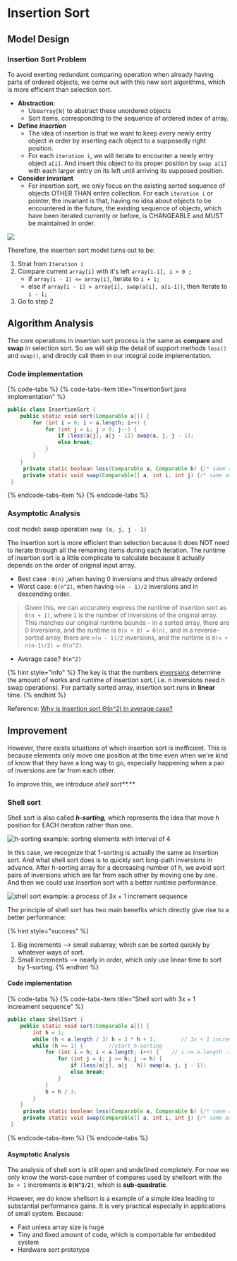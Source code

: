 # Insertion Sort

## Model Design

### Insertion Sort Problem

To avoid exerting redundant comparing operation when already having parts of ordered objects, we come out with this new sort algorithms, which is more efficient than selection sort.

* **Abstraction**: 
  * Use`array[N]` to abstract these unordered objects 
  * Sort items, corresponding to the sequence of ordered index of array.
* **Define** _**insertion**_
  * The idea of insertion is that we want to keep every newly entry object in order by inserting each object to a supposedly right position.
  * For each `iteration i`, we will iterate to encounter a newly entry object `a[i]`. And insert this object to its proper position by `swap a[i]` with each larger entry on its left until arriving its supposed position.
* **Consider invariant**
  * For insertion sort, we only focus on the existing sorted sequence of objects OTHER THAN entire   collection. For each `iteration i` or pointer, the invariant is that, having no idea about  objects to be encountered in the future,  the existing sequence of objects, which have been iterated currently or before, is CHANGEABLE and MUST be maintained in order. 

![](../.gitbook/assets/image%20%2811%29.png)

Therefore, the insertion sort model turns out to be:

1. Strat from `Iteration i`
2. Compare current `array[i]` with it's left `array[i-1], i > 0 ;`
   * if `array[i - 1] <= array[i]`, iterate to `i + 1;`
   * else if `array[i - 1] > array[i], swap(a[i], a[i-1])`, then iterate to `i - 1;`
3. Go to step 2

## Algorithm Analysis

The core operations in insertion sort process is the same as  **compare** and **swap** in selection sort. So we will skip the detail of support methods `less()` and `swap()`, and directly call them in our integral code implementation.

### Code implementation

{% code-tabs %}
{% code-tabs-item title="InsertionSort java implementation" %}
```java
public class InsertionSort {
    public static void sort(Comparable a[]) {
        for (int i = 0; i < a.length; i++) {
            for (int j = i; j > 0; j--) {
                if (less(a[j], a[j - 1]) swap(a, j, j - 1);
                else break;
            }
        }
    }       
     private static boolean less(Comparable a, Comparable b) {/* saem as selection sort */}
     private static void swap(Comparable[] a, int i, int j) {/* same as selection sort */}
 }
```
{% endcode-tabs-item %}
{% endcode-tabs %}

### Asymptotic Analysis

cost model: swap operation `swap (a, j, j - 1)`

The insertion sort is more efficient than selection because it does NOT need to iterate through all the remaining items during each iteration. The runtime of insertion sort is a little complicate to calculate because it actually  depends on the order of original input array. 

* Best case : `Θ(n)` ,when having 0 inversions and thus already ordered
* Worst case: `Θ(n^2)`,  when having `n(n - 1)/2` inversions and in descending order.

> Given this, we can accurately express the runtime of insertion sort as `Θ(n + I)`, where `I` is the number of inversions of the original array. This matches our original runtime bounds - in a sorted array, there are 0 inversions, and the runtime is `Θ(n + 0) = Θ(n),` and in a reverse-sorted array, there are `n(n - 1)/2` inversions, and the runtime is `Θ(n + n(n-1)/2) = Θ(n^2)`.

* Average case? `Θ(n^2)`

{% hint style="info" %}
The key is that the numbers [_inversions_](https://en.wikipedia.org/wiki/Inversion_%28discrete_mathematics%29) determine the amount of works and runtime of insertion sort.\( i.e. n inversions need n swap operations\). For partially sorted array, insertion sort runs in **linear** time.
{% endhint %}

Reference: [Why is insertion sort Θ\(n^2\) in average case?](https://stackoverflow.com/questions/17055341/why-is-insertion-sort-%CE%98n2-in-the-average-case)

## Improvement

However, there exists situations of which insertion sort is inefficient. This is because elements only move one position at the time even when we're kind of know that they have a long way to go, especially happening when a pair of inversions are far from each other.

To improve this, we introduce _shell sort**.**_

### Shell sort

Shell sort is also called _**h-sorting,**_ which represents the idea that move h position for EACH iteration rather than one.

![h-sorting example: sorting elements with interval of 4](../.gitbook/assets/image%20%2828%29.png)

In this case, we recognize that 1-sorting is actually the same as insertion sort. And what shell sort does is to quickly sort long-path inversions in advance. After h-sorting array for a decreasing number of h,  we avoid sort pairs of inversions which are far from each other by moving one by one. And then we could use insertion sort with a better runtime performance.

![shell sort example: a process of 3x + 1 increment sequence](../.gitbook/assets/image%20%2841%29.png)

The principle of shell sort has two main benefits which directly give rise to a better performance:

{% hint style="success" %}
1. Big increments  --&gt; small subarray, which can be sorted quickly by whatever ways of sort.
2. Small increments --&gt; nearly in order, which only use linear time to sort by 1-sorting.
{% endhint %}

####  Code implementation

{% code-tabs %}
{% code-tabs-item title="Shell sort with 3x + 1 increament sequence" %}
```java
public class ShellSort {
    public static void sort(Comparable a[]) {
        int h = 1;
        while (h < a.length / 3) h = 3 * h + 1;        // 3x + 1 increment sequence
        while (h >= 1) {        //start h-sorting
            for (int i = h; i < a.length; i++) {    // i <= a.length -1 
                for (int j = i; j >= h; j -= h) {
                    if (less(a[j], a[j - h]) swap(a, j, j - 1);
                    else break;
                }
            }
            h = h / 3;
        }
    }       
     private static boolean less(Comparable a, Comparable b) {/* saem as selection sort */}
     private static void swap(Comparable[] a, int i, int j) {/* same as selection sort */}
 }
```
{% endcode-tabs-item %}
{% endcode-tabs %}

#### Asymptotic Analysis

The analysis of shell sort is still open and undefined  completely. For now we only know the worst-case number of compares used by shellsort with the `3x + 1` increments is **`O(N^3/2)`**, which is **sub-quadratic**.

However,  we do know shellsort is a example of a simple idea leading to substantial performance gains. It is very practical especially in applications of small system. Because:

* Fast unless array size is huge
* Tiny and fixed amount of code, which is comportable for embedded system
* Hardware sort prototype

